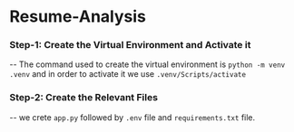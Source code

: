 # Resume-Analysis

### Step-1: Create the Virtual Environment and Activate it

-- The command used to create the virtual environment is ``python -m venv .venv`` and in order to activate it we use ``.venv/Scripts/activate``

### Step-2: Create the Relevant Files
-- we crete ``app.py`` followed by ``.env`` file and ``requirements.txt`` file.